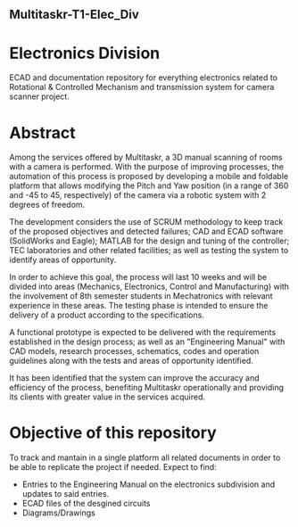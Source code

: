 ## Multitaskr-T1-Elec_Div
# Electronics Division  
ECAD and documentation repository for everything electronics related to Rotational &amp; Controlled Mechanism and transmission system for camera scanner project.

# Abstract
Among the services offered by Multitaskr, a 3D manual scanning of rooms with a camera is performed. With the purpose of improving processes, the automation of this process is proposed by developing a mobile and foldable platform that allows modifying the Pitch and Yaw position (in a range of 360 and -45 to 45, respectively) of the camera via a robotic system with 2 degrees of freedom.

The development considers the use of SCRUM methodology to keep track of the proposed objectives and detected failures; CAD and ECAD software (SolidWorks and Eagle); MATLAB for the design and tuning of the controller; TEC laboratories and other related facilities; as well as testing the system to identify areas of opportunity.

In order to achieve this goal, the process will last 10 weeks and will be divided into areas (Mechanics, Electronics, Control and Manufacturing) with the involvement of 8th semester students in Mechatronics with relevant experience in these areas. The testing phase is intended to ensure the delivery of a product according to the specifications.  

A functional prototype is expected to be delivered with the requirements established in the design process; as well as an "Engineering Manual" with CAD models, research processes, schematics, codes and operation guidelines along with the tests and areas of opportunity identified. 

It has been identified that the system can improve the accuracy and efficiency of the process, benefiting Multitaskr operationally and providing its clients with greater value in the services acquired.

# Objective of this repository
To track and mantain in a single platform all related documents in order to be able to replicate the project if needed. Expect to find:
* Entries to the Engineering Manual on the electronics subdivision and updates to said entries.
* ECAD files of the desgined circuits
* Diagrams/Drawings